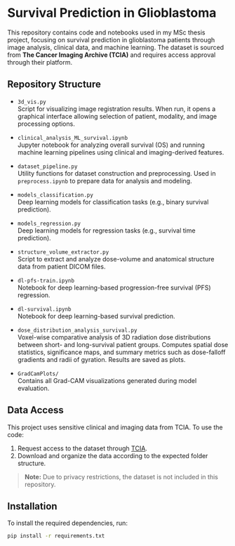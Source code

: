 # Survival Prediction in Glioblastoma

This repository contains code and notebooks used in my MSc thesis project, focusing on survival prediction in glioblastoma patients through image analysis, clinical data, and machine learning. The dataset is sourced from **The Cancer Imaging Archive (TCIA)** and requires access approval through their platform.

## Repository Structure

- `3d_vis.py`  
  Script for visualizing image registration results. When run, it opens a graphical interface allowing selection of patient, modality, and image processing options.

- `clinical_analysis_ML_survival.ipynb`  
  Jupyter notebook for analyzing overall survival (OS) and running machine learning pipelines using clinical and imaging-derived features.

- `dataset_pipeline.py`  
  Utility functions for dataset construction and preprocessing. Used in `preprocess.ipynb` to prepare data for analysis and modeling.

- `models_classification.py`  
  Deep learning models for classification tasks (e.g., binary survival prediction).

- `models_regression.py`  
  Deep learning models for regression tasks (e.g., survival time prediction).

- `structure_volume_extractor.py`  
  Script to extract and analyze dose-volume and anatomical structure data from patient DICOM files.

- `dl-pfs-train.ipynb`  
  Notebook for deep learning-based progression-free survival (PFS) regression.

- `dl-survival.ipynb`  
  Notebook for deep learning-based survival prediction.

- `dose_distribution_analysis_survival.py`  
  Voxel-wise comparative analysis of 3D radiation dose distributions between short- and long-survival patient groups. Computes spatial dose statistics, significance maps, and summary metrics such as dose-falloff gradients and radii of gyration. Results are saved as plots.

- `GradCamPlots/`  
  Contains all Grad-CAM visualizations generated during model evaluation.

## Data Access

This project uses sensitive clinical and imaging data from TCIA. To use the code:

1. Request access to the dataset through [TCIA](https://www.cancerimagingarchive.net/).
2. Download and organize the data according to the expected folder structure.

>  **Note:** Due to privacy restrictions, the dataset is not included in this repository.

## Installation

To install the required dependencies, run:

```bash
pip install -r requirements.txt
